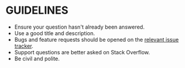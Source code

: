 # GUIDELINES

* Ensure your question hasn't already been answered.
* Use a good title and description.
* Bugs and feature requests should be opened on the [relevant issue tracker](https://github.com/thetechrobo?tab=repositories).
* Support questions are better asked on Stack Overflow.
* Be civil and polite.

